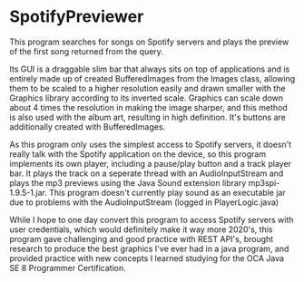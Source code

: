 # SpotifyPreviewer
This program searches for songs on Spotify servers and plays the preview of the first song returned from the query.

Its GUI is a draggable slim bar that always sits on top of applications and is entirely made up of created BufferedImages from the Images class, allowing them to be scaled to a
higher resolution easily and drawn smaller with the Graphics library according to its inverted scale. Graphics can scale down about 4 times the resolution in making the image
sharper, and this method is also used with the album art, resulting in high definition. It's buttons are additionally created with BufferedImages.

As this program only uses the simplest access to Spotify servers, it doesn't really talk with the Spotify application on the device, so this program implements its 
own player, including a pause/play button and a track player bar. It plays the track on a seperate thread with an AudioInputStream and plays the mp3 previews using the
Java Sound extension library mp3spi-1.9.5-1.jar. This program doesn't currently play sound as an executable jar due to problems with the AudioInputStream (logged in 
PlayerLogic.java)

While I hope to one day convert this program to access Spotify servers with user credentials, which would definitely make it way more 2020's, this program gave challenging 
and good practice with REST API's, brought research to produce the best graphics I've ever had in a java program, and provided practice with new concepts I learned
studying for the OCA Java SE 8 Programmer Certification.
